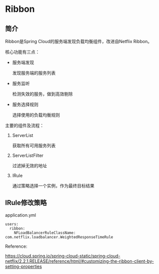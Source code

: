 # Ribbon



## 简介

Ribbon是Spring Cloud的服务端发现负载均衡组件，改进自Netflix Ribbon。

核心功能有三点：

- 服务端发现

  发现服务端的服务列表

- 服务监听

  检测失效的服务，做到高效剔除

- 服务选择规则

  选择使用的负载均衡规则

主要的组件及流程：

1. ServerList

   获取所有可用服务列表

2. ServerListFilter

   过滤掉无效的地址

3. IRule

   通过策略选择一个实例，作为最终目标结果



## IRule修改策略

application.yml

```
users:
  ribbon:
    NFLoadBalancerRuleClassName: com.netflix.loadbalancer.WeightedResponseTimeRule
```

Reference:

https://cloud.spring.io/spring-cloud-static/spring-cloud-netflix/2.2.1.RELEASE/reference/html/#customizing-the-ribbon-client-by-setting-properties

